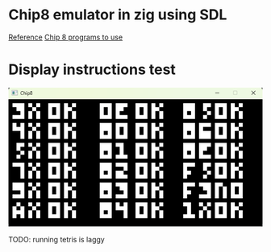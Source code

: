 # Chip8 emulator in zig using SDL
[Reference](https://austinmorlan.com/posts/chip8_emulator/)
[Chip 8 programs to use](https://github.com/dmatlack/chip8/blob/master/roms/games/Tetris%20%5BFran%20Dachille%2C%201991%5D.txt)

# Display instructions test
![Chip8 Test](image.png)

TODO: running tetris is laggy
